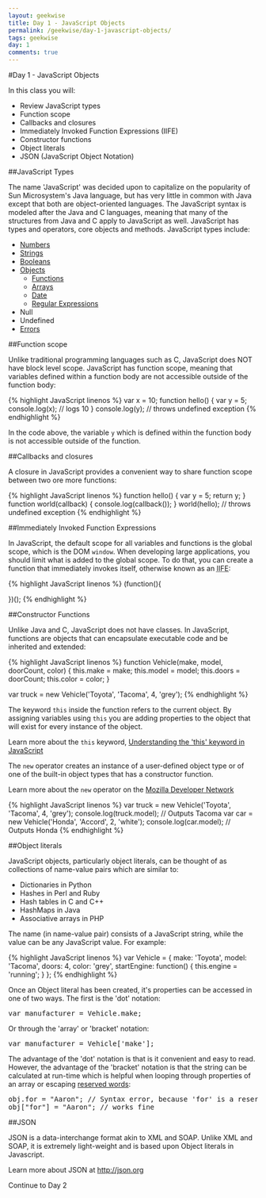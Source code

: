 ```yaml
---
layout: geekwise
title: Day 1 - JavaScript Objects
permalink: /geekwise/day-1-javascript-objects/
tags: geekwise
day: 1
comments: true
---
```


#Day 1 - JavaScript Objects

In this class you will:

+ Review JavaScript types
+ Function scope
+ Callbacks and closures
+ Immediately Invoked Function Expressions (IIFE)
+ Constructor functions
+ Object literals
+ JSON (JavaScript Object Notation)

##JavaScript Types

The name 'JavaScript' was decided upon to capitalize on the popularity of Sun Microsystem's Java language, but has very little in common with Java except that both are object-oriented languages.
		The JavaScript syntax is modeled after the Java and C languages, meaning that many of the structures from Java and C apply to JavaScript as well.
		JavaScript has types and operators, core objects and methods. JavaScript types include:

<ul>
    <li><a href="http://developer.mozilla.org/En/Core_JavaScript_1.5_Reference/Global_Objects/Number" target="_blank" title="Number">Numbers</a></li>
    <li><a href="http://developer.mozilla.org/En/Core_JavaScript_1.5_Reference/Global_Objects/String" target="_blank" title="String">Strings</a></li>
    <li><a href="http://developer.mozilla.org/en/JavaScript/Reference/Global_Objects/Boolean" target="_blank" title="Boolean">Booleans</a></li>
    <li><a href="http://developer.mozilla.org/en/JavaScript/Reference/Global_Objects/Object" target="_blank" title="Object">Objects</a>
        <ul>
            <li><a href="http://developer.mozilla.org/en/JavaScript/Reference/Global_Objects/Function" target="_blank" title="Function">Functions</a></li>
            <li><a href="http://developer.mozilla.org/en/JavaScript/Reference/Global_Objects/Array" target="_blank" title="Array">Arrays</a></li>
            <li><a href="http://developer.mozilla.org/en/JavaScript/Reference/Global_Objects/Date" target="_blank" title="Date">Date</a></li>
            <li><a href="http://developer.mozilla.org/en/JavaScript/Reference/Global_Objects/RegExp" target="_blank" title="Regular Expressions">Regular Expressions</a></li>
        </ul>
    </li>
    <li>Null</li>
    <li>Undefined</li>
    <li><a href="https://developer.mozilla.org/en/JavaScript/Reference/Global_Objects/Error" target="_blank" title="Errors">Errors</a></li>
</ul>

##Function scope

Unlike traditional programming languages such as C, JavaScript does NOT have block level scope.
	JavaScript has function scope, meaning that variables defined within a function body are not accessible outside of the function body:

{% highlight JavaScript linenos %}
var x = 10;
function hello() {
	var y = 5;
	console.log(x); // logs 10
}
console.log(y); // throws undefined exception
{% endhighlight %}

In the code above, the variable <code>y</code> which is defined within the function body is not accessible outside of the function.

##Callbacks and closures

A closure in JavaScript provides a convenient way to share function scope between two ore more functions:

{% highlight JavaScript linenos %}
function hello() {
	var y = 5;
	return y;
}
function world(callback) {
	console.log(callback());
}
world(hello); // throws undefined exception
{% endhighlight %}

##Immediately Invoked Function Expressions

In JavaScript, the default scope for all variables and functions is the global scope, which is the DOM <code>window</code>.
		When developing large applications, you should limit what is added to the global scope.
		To do that, you can create a function that immediately invokes itself, otherwise known as an <abbr title="Immediately Invoked Function Expression">IIFE</abbr>:

{% highlight JavaScript linenos %}
(function(){

})();
{% endhighlight %}

##Constructor Functions

Unlike Java and C, JavaScript does not have classes. In JavaScript, functions are objects that can encapsulate executable code and be inherited and extended:

{% highlight JavaScript linenos %}
function Vehicle(make, model, doorCount, color) {
    this.make = make;
    this.model = model;
    this.doors = doorCount;
    this.color = color;
}

var truck = new Vehicle('Toyota', 'Tacoma', 4, 'grey');
{% endhighlight %}

The keyword <code>this</code> inside the function refers to the current object.
		By assigning variables using <code>this</code> you are adding properties to the object that will exist for every instance of the object.

<div class="alert alert-info">
    Learn more about the <code>this</code> keyword, <a href="http://toddmotto.com/understanding-the-this-keyword-in-javascript/" target="_blank">Understanding the 'this' keyword in JavaScript</a>
</div>

The <code>new</code> operator creates an instance of a user-defined object type or of one of the built-in object types that has a constructor function.

<div class="alert alert-info">
    Learn more about the <code>new</code> operator on the <a href="http://developer.mozilla.org/en-US/docs/Web/JavaScript/Reference/Operators/new" target="_blank">Mozilla Developer Network</a>
</div>

{% highlight JavaScript linenos %}
var truck = new Vehicle('Toyota', 'Tacoma', 4, 'grey');
console.log(truck.model); // Outputs Tacoma
var car = new Vehicle('Honda', 'Accord', 2, 'white');
console.log(car.model); // Outputs Honda
{% endhighlight %}

##Object literals

JavaScript objects, particularly object literals, can be thought of as collections of name-value pairs which are similar to:

+ Dictionaries in Python
+ Hashes in Perl and Ruby
+ Hash tables in C and C++
+ HashMaps in Java
+ Associative arrays in PHP

The name (in name-value pair) consists of a JavaScript string, while the value can be any JavaScript value. For example:

{% highlight JavaScript linenos %}
var Vehicle = {
    make: 'Toyota',
    model: 'Tacoma',
    doors: 4,
    color: 'grey',
	startEngine: function() {
		this.engine = 'running';
	}
};
{% endhighlight %}

Once an Object literal has been created, it's properties can be accessed in one of two ways. The first is the 'dot' notation:

<pre class="prettyprint">
var manufacturer = Vehicle.make;
</pre>

Or through the 'array' or 'bracket' notation:

<pre class="prettyprint">
var manufacturer = Vehicle['make'];
</pre>

The advantage of the 'dot' notation is that is it convenient and easy to read. However, the advantage of the 'bracket' notation is that the string can be calculated at run-time which is helpful when looping through properties of an array or escaping <a href="https://developer.mozilla.org/en/JavaScript/Reference/Reserved_Words" target="_blank">reserved words</a>:

<pre class="prettyprint">
obj.for = "Aaron"; // Syntax error, because 'for' is a reserved word
obj["for"] = "Aaron"; // works fine
</pre>

##JSON

JSON is a data-interchange format akin to XML and SOAP. Unlike XML and SOAP, it is extremely light-weight and is based upon Object literals in Javascript.

<div class="alert alert-info">
    Learn more about JSON at <a href="http://json.org" target="_blank">http://json.org</a>
</div>

<a ui-sref="geek.page({page_id: 2})" class="btn btn-default">Continue to Day 2</a>

 

<div disqus="'geekwise0101'"></div>

